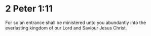 # 2 Peter 1:11

For so an entrance shall be ministered unto you abundantly into the everlasting kingdom of our Lord and Saviour Jesus Christ.